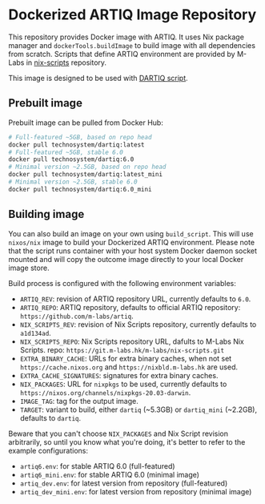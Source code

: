 
# Dockerized ARTIQ Image Repository

This repository provides Docker image with ARTIQ. It uses Nix package manager
and `dockerTools.buildImage` to build image with all dependencies from scratch. 
Scripts that define ARTIQ environment are provided by M-Labs in 
[nix-scripts](https://git.m-labs.hk/M-Labs/nix-scripts) repository.

This image is designed to be used with 
[DARTIQ script](https://github.com/Technosystem-Labs/dartiq).

## Prebuilt image

Prebuilt image can be pulled from Docker Hub:

```bash
# Full-featured ~5GB, based on repo head
docker pull technosystem/dartiq:latest       
# Full-featured ~5GB, stable 6.0
docker pull technosystem/dartiq:6.0
# Minimal version ~2.5GB, based on repo head
docker pull technosystem/dartiq:latest_mini
# Minimal version ~2.5GB, stable 6.0
docker pull technosystem/dartiq:6.0_mini 
```

## Building image

You can also build an image on your own using `build_script`. This will use
`nixos/nix` image to build your Dockerized ARTIQ environment. Please note 
that the script runs container with your host system Docker daemon socket 
mounted and will copy the outcome image directly to your local Docker image store.

Build process is configured with the following environment variables:
* `ARTIQ_REV`: revision of ARTIQ repository URL, currently defaults to `6.0`.
* `ARTIQ_REPO`: ARTIQ repository, defaults to official ARTIQ repository: 
  `https://github.com/m-labs/artiq`.
* `NIX_SCRIPTS_REV`: revision of Nix Scripts repository, currently defaults to
  `a1d134ad`.
* `NIX_SCRIPTS_REPO`: Nix Scripts repository URL, dafults to M-Labs Nix Scripts.
  repo: `https://git.m-labs.hk/m-labs/nix-scripts.git`
* `EXTRA_BINARY_CACHE`: URLs for extra binary caches, when not set
  `https://cache.nixos.org` and `https://nixbld.m-labs.hk` are used.
* `EXTRA_CACHE_SIGNATURES`: signatures for extra binary caches.
* `NIX_PACKAGES`: URL for `nixpkgs` to be used, currently defaults to 
  `https://nixos.org/channels/nixpkgs-20.03-darwin`.
* `IMAGE_TAG`: tag for the output image.
* `TARGET`: variant to build, either `dartiq` (~5.3GB) or `dartiq_mini` 
  (~2.2GB), defaults to `dartiq`.

Beware that you can't choose `NIX_PACKAGES` and Nix Script revision arbitrarily,
so until you know what you're doing, it's better to refer to the example
configurations:
* `artiq6.env`: for stable ARTIQ 6.0 (full-featured)
* `artiq6_mini.env`: for stable ARTIQ 6.0 (minimal image)
* `artiq_dev.env`: for latest version from repository (full-featured)
* `artiq_dev_mini.env`: for latest version from repository (minimal image)
